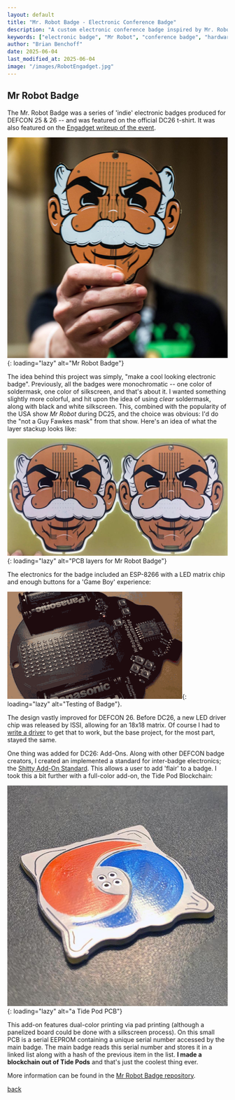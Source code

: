 ```yaml
---
layout: default
title: "Mr. Robot Badge - Electronic Conference Badge"
description: "A custom electronic conference badge inspired by Mr. Robot, featuring LED effects and interactive elements"
keywords: ["electronic badge", "Mr Robot", "conference badge", "hardware hacking", "LED design", "badge electronics", "maker project", "hacker culture"]
author: "Brian Benchoff"
date: 2025-06-04
last_modified_at: 2025-06-04
image: "/images/RobotEngadget.jpg"
---
```

## Mr Robot Badge

The Mr. Robot Badge was a series of 'indie' electronic badges produced for DEFCON 25 & 26 -- and was featured on the official DC26 t-shirt. It was also featured on the [Engadget writeup of the event](https://www.engadget.com/2016-08-13-def-con-2016-badges.html).

![Mr Robot Badge](/images/RobotEngadget.jpg){: loading="lazy" alt="Mr Robot Badge"}

The idea behind this project was simply, "make a cool looking electronic badge". Previously, all the badges were monochromatic -- one color of soldermask, one color of silkscreen, and that's about it. I wanted something slightly more colorful, and hit upon the idea of using _clear_ soldermask, along with black and white silkscreen. This, combined with the popularity of the USA show _Mr Robot_ during DC25, and the choice was obvious: I'd do the "not a Guy Fawkes mask" from that show. Here's an idea of what the layer stackup looks like:

![PCB layers for Mr Robot Badge](/images/RobotPCB.png){: loading="lazy" alt="PCB layers for Mr Robot Badge"}

The electronics for the badge included an ESP-8266 with a LED matrix chip and enough buttons for a 'Game Boy' experience:

![Testing of Badge](/images/RobotGif.gif){: loading="lazy" alt="Testing of Badge"}.

The design vastly improved for DEFCON 26. Before DC26, a new LED driver chip was released by ISSI, allowing for an 18x18 matrix. Of course I had to [write a driver](/pages/IS31FL3741) to get that to work, but the base project, for the most part, stayed the same.

One thing was added for DC26: Add-Ons. Along with other DEFCON badge creators, I created an implemented a standard for inter-badge electronics; the [Shitty Add-On Standard](https://hackaday.com/2019/03/20/introducing-the-shitty-add-on-v1-69bis-standard/). This allows a user to add 'flair' to a badge. I took this a bit further with a full-color add-on, the Tide Pod Blockchain:

![a Tide Pod PCB](/images/tidepod.jpg){: loading="lazy" alt="a Tide Pod PCB"}

This add-on features dual-color printing via pad printing (although a panelized board could be done with a silkscreen process). On this small PCB is a serial EEPROM containing a unique serial number accessed by the main badge. The main badge reads this serial number and stores it in a linked list along with a hash of the previous item in the list. **I made a blockchain out of Tide Pods** and that's just the coolest thing ever.

More information can be found in the [Mr Robot Badge repository](https://github.com/bbenchoff/MrRobotBadge).

[back](../)